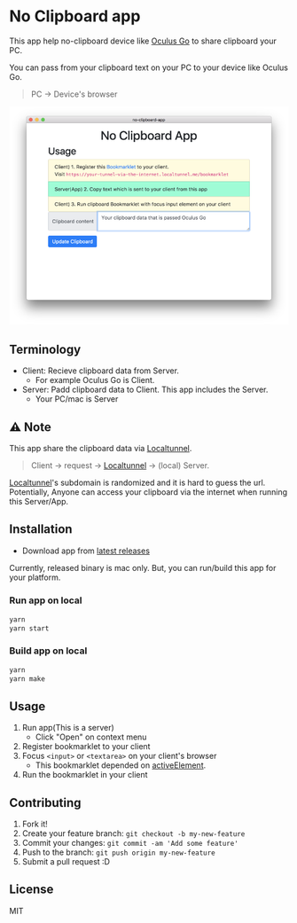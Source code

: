 # No Clipboard app

This app help no-clipboard device like [Oculus Go](https://www.oculus.com/go/) to share clipboard your PC.

You can pass from your clipboard text on your PC to your device like Oculus Go.

> PC -> Device's browser

![image](./docs/screenshot.png)

## Terminology

- Client: Recieve clipboard data from Server.
    - For example Oculus Go is Client.
- Server: Padd clipboard data to Client. This app includes the Server.
    - Your PC/mac is Server

## :warning: Note

This app share the clipboard data via [Localtunnel](https://localtunnel.github.io/www/).

> Client -> request -> [Localtunnel](https://localtunnel.github.io/www/) -> (local) Server.

[Localtunnel](https://localtunnel.github.io/www/)'s subdomain is randomized and it is hard to guess the url.
Potentially, Anyone can access your clipboard via the internet when running this Server/App.

## Installation

- Download app from [latest releases](https://github.com/azu/no-clipboard-app/releases/latest)

Currently, released binary is mac only.
But, you can run/build this app for your platform.

### Run app on local

    yarn
    yarn start

### Build app on local

    yarn
    yarn make

## Usage

1. Run app(This is a server)
    - Click "Open" on context menu
2. Register bookmarklet to your client
3. Focus `<input>` or `<textarea>` on your client's browser
    - This bookmarklet depended on [activeElement](https://developer.mozilla.org/en-US/docs/Web/API/DocumentOrShadowRoot/activeElement).
4. Run the bookmarklet in your client

## Contributing

1. Fork it!
2. Create your feature branch: `git checkout -b my-new-feature`
3. Commit your changes: `git commit -am 'Add some feature'`
4. Push to the branch: `git push origin my-new-feature`
5. Submit a pull request :D

## License

MIT
